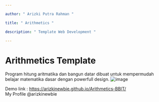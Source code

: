 ```yaml
---

author: " Arizki Putra Rahman "

title: " Arithmetics "

description: " Template Web Development "

---
```


# Arithmetics Template #
Program hitung aritmatika dan bangun datar dibuat untuk mempermudah belajar matematika dasar dengan powerfull design.
![image](https://github.com/arizkinewbie/tempat-kontributor/blob/6eaf97ba552997ba9fff195adcfc4fe216f33171/Arithmetics/Screenshot%20(152).png)

Demo link : https://arizkinewbie.github.io/Arithmetics-BBIT/ <br>
My Profile @arizkinewbie
